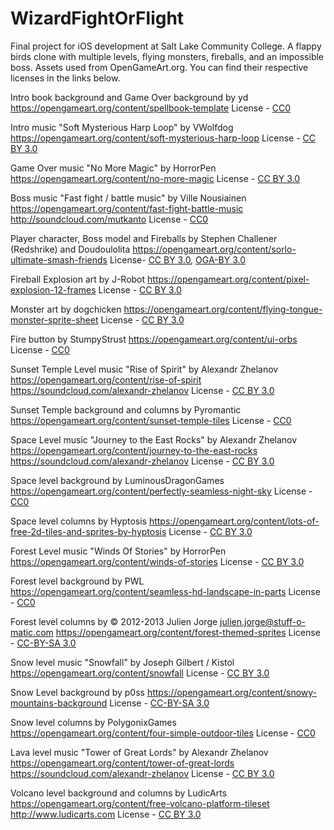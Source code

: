 # WizardFightOrFlight
Final project for iOS development at Salt Lake Community College. A flappy birds clone with multiple levels, flying monsters, fireballs, and an impossible boss.
Assets used from OpenGameArt.org. You can find their respective licenses in the links below.

Intro book background and Game Over background by yd https://opengameart.org/content/spellbook-template License - [CC0](https://creativecommons.org/publicdomain/zero/1.0/)

Intro music "Soft Mysterious Harp Loop" by VWolfdog https://opengameart.org/content/soft-mysterious-harp-loop License - [CC BY 3.0](https://creativecommons.org/licenses/by/3.0/)

Game Over music "No More Magic" by HorrorPen https://opengameart.org/content/no-more-magic License - [CC BY 3.0](https://creativecommons.org/licenses/by/3.0/)

Boss music "Fast fight / battle music" by Ville Nousiainen https://opengameart.org/content/fast-fight-battle-music http://soundcloud.com/mutkanto License - [CC0](https://creativecommons.org/publicdomain/zero/1.0/)

Player character, Boss model and Fireballs by Stephen Challener (Redshrike) and Doudoulolita https://opengameart.org/content/sorlo-ultimate-smash-friends License- [CC BY 3.0](https://creativecommons.org/licenses/by/3.0/), [OGA-BY 3.0](https://opengameart.org/content/oga-by-30-faq)

Fireball Explosion art by J-Robot https://opengameart.org/content/pixel-explosion-12-frames License - [CC BY 3.0](https://creativecommons.org/licenses/by/3.0/)

Monster art by dogchicken https://opengameart.org/content/flying-tongue-monster-sprite-sheet License - [CC BY 3.0](https://creativecommons.org/licenses/by/3.0/)

Fire button by StumpyStrust https://opengameart.org/content/ui-orbs License - [CC0](https://creativecommons.org/publicdomain/zero/1.0/)

Sunset Temple Level music "Rise of Spirit" by Alexandr Zhelanov https://opengameart.org/content/rise-of-spirit https://soundcloud.com/alexandr-zhelanov License - [CC BY 3.0](https://creativecommons.org/licenses/by/3.0/)

Sunset Temple background and columns by Pyromantic https://opengameart.org/content/sunset-temple-tiles License - [CC0](https://creativecommons.org/publicdomain/zero/1.0/)

Space Level music "Journey to the East Rocks" by Alexandr Zhelanov https://opengameart.org/content/journey-to-the-east-rocks https://soundcloud.com/alexandr-zhelanov License - [CC BY 3.0](https://creativecommons.org/licenses/by/3.0/)

Space level background by LuminousDragonGames https://opengameart.org/content/perfectly-seamless-night-sky License - [CC0](https://creativecommons.org/publicdomain/zero/1.0/)

Space level columns by Hyptosis https://opengameart.org/content/lots-of-free-2d-tiles-and-sprites-by-hyptosis License - [CC BY 3.0](https://creativecommons.org/licenses/by/3.0/)

Forest Level music "Winds Of Stories" by HorrorPen https://opengameart.org/content/winds-of-stories License - [CC BY 3.0](https://creativecommons.org/licenses/by/3.0/)

Forest level background by PWL https://opengameart.org/content/seamless-hd-landscape-in-parts License - [CC0](https://creativecommons.org/publicdomain/zero/1.0/)

Forest level columns by © 2012-2013 Julien Jorge <julien.jorge@stuff-o-matic.com> https://opengameart.org/content/forest-themed-sprites License - [CC-BY-SA 3.0](https://creativecommons.org/licenses/by-sa/3.0/)

Snow level music "Snowfall" by Joseph Gilbert / Kistol https://opengameart.org/content/snowfall License - [CC BY 3.0](https://creativecommons.org/licenses/by/3.0/)

Snow Level background by p0ss https://opengameart.org/content/snowy-mountains-background License - [CC-BY-SA 3.0](https://creativecommons.org/licenses/by-sa/3.0/)

Snow level columns by PolygonixGames https://opengameart.org/content/four-simple-outdoor-tiles License - [CC0](https://creativecommons.org/publicdomain/zero/1.0/)

Lava level music "Tower of Great Lords" by Alexandr Zhelanov https://opengameart.org/content/tower-of-great-lords https://soundcloud.com/alexandr-zhelanov License - [CC BY 3.0](https://creativecommons.org/licenses/by/3.0/)

Volcano level background and columns by LudicArts https://opengameart.org/content/free-volcano-platform-tileset http://www.ludicarts.com License - [CC BY 3.0](https://creativecommons.org/licenses/by/3.0/)
